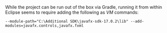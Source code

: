 While the project can be run out of the box via Gradle, running it from within Eclipse seems to require adding the following as *VM* commands:

    --module-path="C:\Additional SDK\javafx-sdk-17.0.2\lib" --add-modules=javafx.controls,javafx.fxml